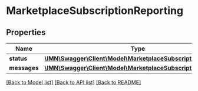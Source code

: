 # MarketplaceSubscriptionReporting

## Properties
Name | Type | Description | Notes
------------ | ------------- | ------------- | -------------
**status** | [**\IMN\Swagger\Client\Model\MarketplaceSubscriptionStatus**](MarketplaceSubscriptionStatus.md) |  | 
**messages** | [**\IMN\Swagger\Client\Model\MarketplaceSubscriptionMessage[]**](MarketplaceSubscriptionMessage.md) |  | 

[[Back to Model list]](../README.md#documentation-for-models) [[Back to API list]](../README.md#documentation-for-api-endpoints) [[Back to README]](../README.md)


